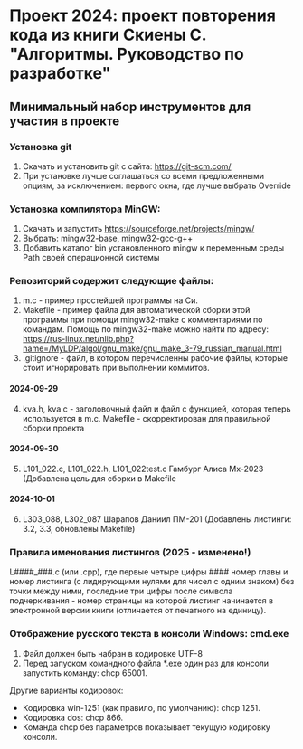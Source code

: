 # Проект 2024: проект повторения кода из книги Скиены С. "Алгоритмы. Руководство по разработке"
## Минимальный набор инструментов для участия в проекте
### Установка git
1. Скачать и установить git c сайта: https://git-scm.com/
2. При установке лучше соглашаться со всеми предложенными опциям, за исключением:
первого окна, где лучше выбрать Override
### Установка компилятора MinGW:

1. Скачать и запустить https://sourceforge.net/projects/mingw/
2. Выбрать: mingw32-base, mingw32-gcc-g++
3. Добавить каталог bin установленного mingw к переменным среды Path своей операционной системы

### Репозиторий содержит следующие файлы:
1. m.c - пример простейшей программы на Си.
2. Makefile - пример файла для автоматической сборки этой программы при помощи mingw32-make с комментариями по командам. Помощь по mingw32-make можно найти по адресу: https://rus-linux.net/nlib.php?name=/MyLDP/algol/gnu_make/gnu_make_3-79_russian_manual.html
3. .gitignore - файл, в котором перечисленны рабочие файлы, которые стоит игнорировать при выполнении коммитов.
#### 2024-09-29
4.  kva.h, kva.c - заголовочный файл и файл с функцией, которая теперь используется в m.c. Makefile - скорректирован для правильной сборки проекта
#### 2024-09-30
5. L101_022.c, L101_022.h, L101_022test.c Гамбург Алиса Мх-2023 (Добавлена цель для сборки в Makefile
#### 2024-10-01
6. L303_088, L302_087 Шарапов Даниил ПМ-201 (Добавлены листинги: 3.2, 3.3, обновлены Makefile)
### Правила именования листингов (2025 - изменено!)
L####_###.c (или .cpp), где первые четыре цифры #### номер главы и номер листинга (с лидирующими нулями для чисел с одним знаком) без точки между ними, последние три цифры после символа подчеркивания - номер страницы на которой листинг начинается в электронной версии книги (отличается от печатного на единицу). 
### Отображение русского текста в консоли Windows: cmd.exe
1. Файл должен быть набран в кодировке UTF-8
2. Перед запуском командного файла \*.exe один раз для консоли запустить команду: chcp 65001.

Другие варианты кодировок:
- Кодировка win-1251 (как правило, по умолчанию): chcp 1251.
- Кодировка dos: chcp 866.
- Команда chcp без параметров показывает текущую кодировку консоли.
